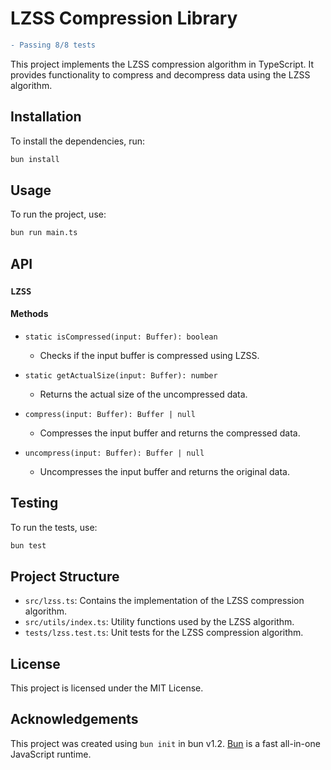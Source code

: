 # LZSS Compression Library

```diff
- Passing 8/8 tests
```

This project implements the LZSS compression algorithm in TypeScript. It provides functionality to compress and decompress data using the LZSS algorithm.

## Installation

To install the dependencies, run:

```bash
bun install
```

## Usage

To run the project, use:

```bash
bun run main.ts
```

## API

### `LZSS`

#### Methods

-   `static isCompressed(input: Buffer): boolean`

    -   Checks if the input buffer is compressed using LZSS.

-   `static getActualSize(input: Buffer): number`

    -   Returns the actual size of the uncompressed data.

-   `compress(input: Buffer): Buffer | null`

    -   Compresses the input buffer and returns the compressed data.

-   `uncompress(input: Buffer): Buffer | null`
    -   Uncompresses the input buffer and returns the original data.

## Testing

To run the tests, use:

```bash
bun test
```

## Project Structure

-   `src/lzss.ts`: Contains the implementation of the LZSS compression algorithm.
-   `src/utils/index.ts`: Utility functions used by the LZSS algorithm.
-   `tests/lzss.test.ts`: Unit tests for the LZSS compression algorithm.

## License

This project is licensed under the MIT License.

## Acknowledgements

This project was created using `bun init` in bun v1.2. [Bun](https://bun.sh) is a fast all-in-one JavaScript runtime.
